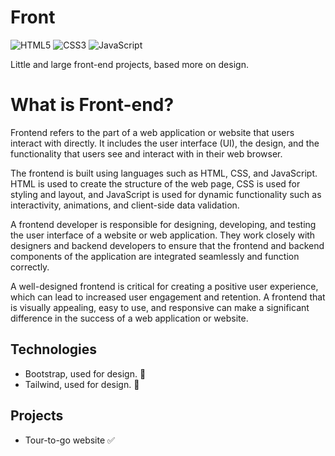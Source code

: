 # Front
![HTML5](https://img.shields.io/badge/html5-%23E34F26.svg?style=for-the-badge&logo=html5&logoColor=white)
![CSS3](https://img.shields.io/badge/css3-%231572B6.svg?style=for-the-badge&logo=css3&logoColor=white)
![JavaScript](https://img.shields.io/badge/javascript-%23323330.svg?style=for-the-badge&logo=javascript&logoColor=%23F7DF1E)

Little and large front-end projects, based more on design.

# What is Front-end?
Frontend refers to the part of a web application or website that users interact with directly. It includes the user interface (UI), the design, and the functionality that users see and interact with in their web browser.

The frontend is built using languages such as HTML, CSS, and JavaScript. HTML is used to create the structure of the web page, CSS is used for styling and layout, and JavaScript is used for dynamic functionality such as interactivity, animations, and client-side data validation.

A frontend developer is responsible for designing, developing, and testing the user interface of a website or web application. They work closely with designers and backend developers to ensure that the frontend and backend components of the application are integrated seamlessly and function correctly.

A well-designed frontend is critical for creating a positive user experience, which can lead to increased user engagement and retention. A frontend that is visually appealing, easy to use, and responsive can make a significant difference in the success of a web application or website.

## Technologies
- Bootstrap, used for design. :mag_right:
- Tailwind, used for design. :mag_right:

## Projects
- Tour-to-go website :white_check_mark:
